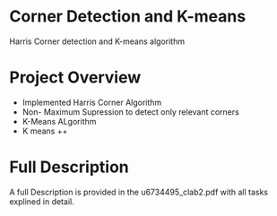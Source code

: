 # Corner Detection and K-means
Harris Corner detection and K-means algorithm

# Project Overview

* Implemented Harris Corner Algorithm
* Non- Maximum Supression to detect only relevant corners
* K-Means ALgorithm
* K means ++

# Full Description 

A full Description is provided in the u6734495_clab2.pdf with all tasks explined in detail.

